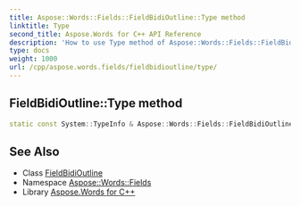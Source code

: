 ```yaml
---
title: Aspose::Words::Fields::FieldBidiOutline::Type method
linktitle: Type
second_title: Aspose.Words for C++ API Reference
description: 'How to use Type method of Aspose::Words::Fields::FieldBidiOutline class in C++.'
type: docs
weight: 1000
url: /cpp/aspose.words.fields/fieldbidioutline/type/
---
```

## FieldBidiOutline::Type method




```cpp
static const System::TypeInfo & Aspose::Words::Fields::FieldBidiOutline::Type()
```

## See Also

* Class [FieldBidiOutline](../)
* Namespace [Aspose::Words::Fields](../../)
* Library [Aspose.Words for C++](../../../)
